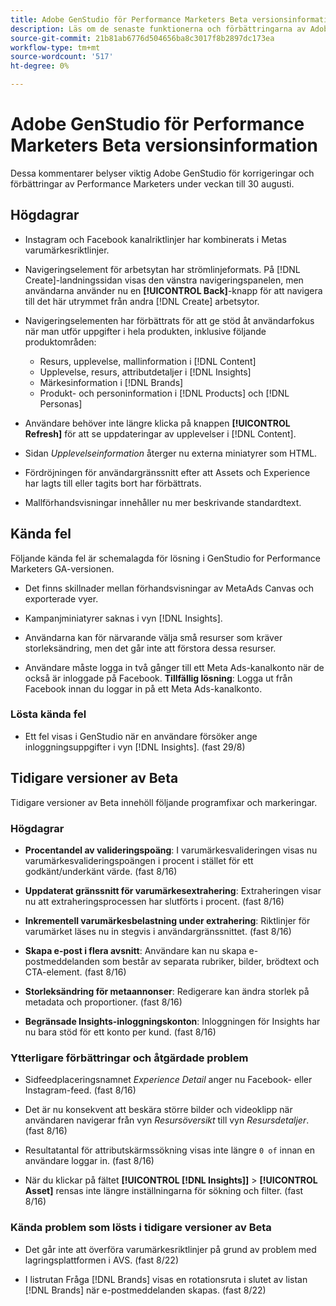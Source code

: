```yaml
---
title: Adobe GenStudio för Performance Marketers Beta versionsinformation
description: Läs om de senaste funktionerna och förbättringarna av Adobe GenStudion för Performance Marketers.
source-git-commit: 21b81ab6776d504656ba8c3017f8b2897dc173ea
workflow-type: tm+mt
source-wordcount: '517'
ht-degree: 0%

---
```



# Adobe GenStudio för Performance Marketers Beta versionsinformation

Dessa kommentarer belyser viktig Adobe GenStudio för korrigeringar och förbättringar av Performance Marketers under veckan till 30 augusti.

## Högdagrar

* Instagram och Facebook kanalriktlinjer har kombinerats i Metas varumärkesriktlinjer.

* Navigeringselement för arbetsytan har strömlinjeformats. På [!DNL Create]-landningssidan visas den vänstra navigeringspanelen, men användarna använder nu en **[!UICONTROL Back]**-knapp för att navigera till det här utrymmet från andra [!DNL Create] arbetsytor.  <!-- GS-1189 -->

* Navigeringselementen har förbättrats för att ge stöd åt användarfokus när man utför uppgifter i hela produkten, inklusive följande produktområden:

   * Resurs, upplevelse, mallinformation i [!DNL Content]
   * Upplevelse, resurs, attributdetaljer i [!DNL Insights]
   * Märkesinformation i [!DNL Brands]
   * Produkt- och personinformation i [!DNL Products] och [!DNL Personas] <!-- GS-1189 -->

* Användare behöver inte längre klicka på knappen **[!UICONTROL Refresh]** för att se uppdateringar av upplevelser i [!DNL Content]. <!-- GS-4218 -->

* Sidan _Upplevelseinformation_ återger nu externa miniatyrer som HTML. <!-- GS-3092 -->

* Fördröjningen för användargränssnitt efter att Assets och Experience har lagts till eller tagits bort har förbättrats. <!-- GS-3389 -->

* Mallförhandsvisningar innehåller nu mer beskrivande standardtext. <!-- GS-4028 -->

## Kända fel

Följande kända fel är schemalagda för lösning i GenStudio for Performance Marketers GA-versionen.

* Det finns skillnader mellan förhandsvisningar av MetaAds Canvas och exporterade vyer. <!-- GS-4492 4401 -->

* Kampanjminiatyrer saknas i vyn [!DNL Insights]. <!-- GS-4648 -->

* Användarna kan för närvarande välja små resurser som kräver storleksändring, men det går inte att förstora dessa resurser. <!-- GS-3131 -->

* Användare måste logga in två gånger till ett Meta Ads-kanalkonto när de också är inloggade på Facebook. **Tillfällig lösning**: Logga ut från Facebook innan du loggar in på ett Meta Ads-kanalkonto.

### Lösta kända fel

* Ett fel visas i GenStudio när en användare försöker ange inloggningsuppgifter i vyn [!DNL Insights]. (fast 29/8) <!-- GS-4689 -->

## Tidigare versioner av Beta

Tidigare versioner av Beta innehöll följande programfixar och markeringar.

### Högdagrar

* **Procentandel av valideringspoäng**: I varumärkesvalideringen visas nu varumärkesvalideringspoängen i procent i stället för ett godkänt/underkänt värde. (fast 8/16)

* **Uppdaterat gränssnitt för varumärkesextrahering**: Extraheringen visar nu att extraheringsprocessen har slutförts i procent. (fast 8/16)

* **Inkrementell varumärkesbelastning under extrahering**: Riktlinjer för varumärket läses nu in stegvis i användargränssnittet. (fast 8/16)

* **Skapa e-post i flera avsnitt**: Användare kan nu skapa e-postmeddelanden som består av separata rubriker, bilder, brödtext och CTA-element. (fast 8/16)

* **Storleksändring för metaannonser**: Redigerare kan ändra storlek på metadata och proportioner. (fast 8/16)

* **Begränsade Insights-inloggningskonton**: Inloggningen för Insights har nu bara stöd för ett konto per kund. (fast 8/16)

### Ytterligare förbättringar och åtgärdade problem

* Sidfeedplaceringsnamnet _Experience Detail_ anger nu Facebook- eller Instagram-feed. (fast 8/16)

* Det är nu konsekvent att beskära större bilder och videoklipp när användaren navigerar från vyn _Resursöversikt_ till vyn _Resursdetaljer_. (fast 8/16)

* Resultatantal för attributskärmssökning visas inte längre `0 of` innan en användare loggar in. (fast 8/16) <!-- GS-3665 -->

* När du klickar på fältet **[!UICONTROL [!DNL Insights]]** > **[!UICONTROL Asset]** rensas inte längre inställningarna för sökning och filter. (fast 8/16) <!-- GS-3476 -->

### Kända problem som lösts i tidigare versioner av Beta

* Det går inte att överföra varumärkesriktlinjer på grund av problem med lagringsplattformen i AVS. (fast 8/22) <!-- GS-4369 -->

* I listrutan Fråga [!DNL Brands] visas en rotationsruta i slutet av listan [!DNL Brands] när e-postmeddelanden skapas. (fast 8/22) <!-- GS-4077 -->

